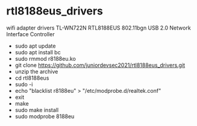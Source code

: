 # rtl8188eus_drivers
wifi adapter drivers TL-WN722N
 RTL8188EUS
802.11bgn USB 2.0 Network Interface Controller 

* sudo apt update
* sudo apt install bc
* sudo rmmod r8188eu.ko
* git clone https://github.com/juniordevsec2021/rtl8188eus_drivers.git
* unzip the archive
* cd rtl8188eus
* sudo -i
* echo "blacklist r8188eu" > "/etc/modprobe.d/realtek.conf"
* exit
* make
* sudo make install
* sudo modprobe 8188eu
